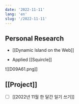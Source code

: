 ```yaml
---
date: '2022-11-11'
lang: 'en'
slug: '/2022-11-11'
---
```


## Personal Research

- [[Dynamic Island on the Web]]

- Applied [[Squircle]]

![[D09A61.png]]

## [[Project]]

- [ ] [[2022년 11월 한 달간 일기 쓰기]]
